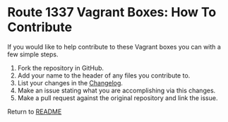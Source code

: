 Route 1337 Vagrant Boxes: How To Contribute
===========================================
If you would like to help contribute to these Vagrant boxes you can with a few simple steps.

1. Fork the repository in GitHub.
2. Add your name to the header of any files you contribute to.
3. List your changes in the [Changelog](CHANGELOG.md).
4. Make an issue stating what you are accomplishing via this changes.
5. Make a pull request against the original repository and link the issue.

Return to [README](README.md)
